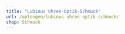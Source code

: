 ```yaml
---
title: "Lubinus Uhren-Optik-Schmuck"
url: /uplengen/lubinus-uhren-optik-schmuck/
shop: Schmuck
---
```

